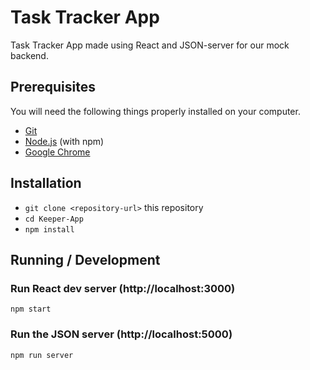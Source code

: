 # Task Tracker App
Task Tracker App made using React and JSON-server for our mock backend.

## Prerequisites

You will need the following things properly installed on your computer.

* [Git](https://git-scm.com/)
* [Node.js](https://nodejs.org/) (with npm)
* [Google Chrome](https://google.com/chrome/)

## Installation

* `git clone <repository-url>` this repository
* `cd Keeper-App`
* `npm install`

## Running / Development

### Run React dev server (http://localhost:3000)
```
npm start
```

### Run the JSON server (http://localhost:5000)
```
npm run server
```
